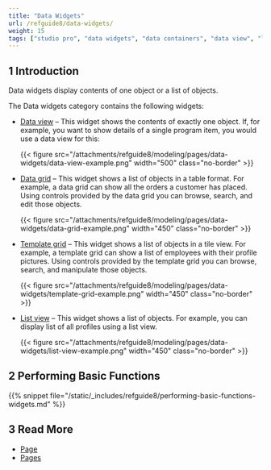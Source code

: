 ```yaml
---
title: "Data Widgets"
url: /refguide8/data-widgets/
weight: 15
tags: ["studio pro", "data widgets", "data containers", "data view", "list view", "data grid"]
---
```


## 1 Introduction

Data widgets display contents of one object or a list of objects. 

The Data widgets category contains the following widgets:

* [Data view](/refguide8/data-view/) – This widget shows the contents of exactly one object. If, for example, you want to show details of a single program item, you would use a data view for this:

    {{< figure src="/attachments/refguide8/modeling/pages/data-widgets/data-view-example.png"   width="500"  class="no-border" >}}

* [Data grid](/refguide8/data-grid/) – This widget shows a list of objects in a table format. For example, a data grid can show all the orders a customer has placed. Using controls provided by the data grid you can browse, search, and edit those objects.

    {{< figure src="/attachments/refguide8/modeling/pages/data-widgets/data-grid-example.png"   width="450"  class="no-border" >}}

* [Template grid](/refguide8/template-grid/) – This widget shows a list of objects in a tile view. For example, a template grid can show a list of employees with their profile pictures. Using controls provided by the template grid you can browse, search, and manipulate those objects.

    {{< figure src="/attachments/refguide8/modeling/pages/data-widgets/template-grid-example.png"   width="450"  class="no-border" >}}

* [List view](/refguide8/list-view/) – This widget shows a list of objects. For example, you can display list of all profiles using a list view. 

    {{< figure src="/attachments/refguide8/modeling/pages/data-widgets/list-view-example.png"   width="450"  class="no-border" >}}

## 2 Performing Basic Functions

{{% snippet file="/static/_includes/refguide8/performing-basic-functions-widgets.md" %}}

## 3 Read More

* [Page](/refguide8/page/)
* [Pages](/refguide8/pages/)
